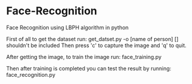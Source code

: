 # Face-Recognition
Face Recognition using LBPH algorithm in python

First of all to get the dataset run: 
  get_datset.py -o [name of person]
[] shouldn't be included
Then press 'c' to capture the image and 'q' to quit.

After getting the image, to train the image run:
  face_training.py
 
Then after training is completed you can test the result by running:
  face_recognition.py
